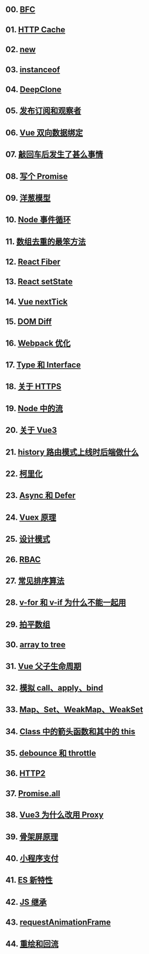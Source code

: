 ## 00. [BFC](./resource/00/README.md)

## 01. [HTTP Cache](./resource/01/README.md)

## 02. [new](./resource/02/README.md)

## 03. [instanceof](./resource/03/README.md)

## 04. [DeepClone](./resource/04/README.md)

## 05. [发布订阅和观察者](./resource/05/README.md)

## 06. [Vue 双向数据绑定](./resource/06/README.md)

## 07. [敲回车后发生了甚么事情](./resource/07/README.md)

## 08. [写个 Promise](./resource/08/README.md)

## 09. [洋葱模型](./resource/09/README.md)

## 10. [Node 事件循环](./resource/10/README.md)

## 11. [数组去重的最笨方法](./resource/11/README.md)

## 12. [React Fiber](./resource/12/README.md)

## 13. [React setState](./resource/13/README.md)

## 14. [Vue nextTick](./resource/14/README.md)

## 15. [DOM Diff](./resource/15/README.md)

## 16. [Webpack 优化](./resource/16/README.md)

## 17. [Type 和 Interface](./resource/17/README.md)

## 18. [关于 HTTPS](./resource/18/README.md)

## 19. [Node 中的流](./resource/19/README.md)

## 20. [关于 Vue3](./resource/20/README.md)

## 21. [history 路由模式上线时后端做什么](./resource/21/README.md)

## 22. [柯里化](./resource/22/README.md)

## 23. [Async 和 Defer](./resource/23/README.md)

## 24. [Vuex 原理](./resource/24/README.md)

## 25. [设计模式](./resource/25/README.md)

## 26. [RBAC](./resource/26/README.md)

## 27. [常见排序算法](./resource/27/README.md)

## 28. [v-for 和 v-if 为什么不能一起用](./resource/28/README.md)

## 29. [拍平数组](./resource/29/README.md)

## 30. [array to tree](./resource/30/README.md)

## 31. [Vue 父子生命周期](./resource/31/README.md)

## 32. [模拟 call、apply、bind](./resource/32/README.md)

## 33. [Map、Set、WeakMap、WeakSet](./resource/33/README.md)

## 34. [Class 中的箭头函数和其中的 this](./resource/34/README.md)

## 35. [debounce 和 throttle](./resource/35/README.md)

## 36. [HTTP2](./resource/36/README.md)

## 37. [Promise.all](./resource/37/README.md)

## 38. [Vue3 为什么改用 Proxy](./resource/38/README.md)

## 39. [骨架屏原理](./resource/39/README.md)

## 40. [小程序支付](./resource/40/README.md)

## 41. [ES 新特性](./resource/41/README.md)

## 42. [JS 继承](./resource/42/README.md)

## 43. [requestAnimationFrame](./resource/43/README.md)

## 44. [重绘和回流](./resource/44/README.md)

